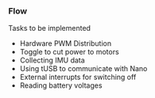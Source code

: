 ### Flow

Tasks to be implemented

- Hardware PWM Distribution
- Toggle to cut power to motors
- Collecting IMU data
- Using tUSB to communicate with Nano
- External interrupts for switching off
- Reading battery voltages
